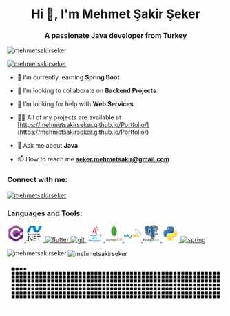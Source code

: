 <h1 align="center">Hi 👋, I'm Mehmet Şakir Şeker</h1>
<h3 align="center">A passionate Java developer from Turkey</h3>

<p align="left"> <img src="https://komarev.com/ghpvc/?username=mehmetsakirseker&label=Profile%20views&color=0e75b6&style=flat" alt="mehmetsakirseker" /> </p>

<p align="left"> <a href="https://github.com/ryo-ma/github-profile-trophy"><img src="https://github-profile-trophy.vercel.app/?username=mehmetsakirseker" alt="mehmetsakirseker" /></a> </p>

- 🌱 I’m currently learning **Spring Boot**

- 👯 I’m looking to collaborate on **Backend Projects**

- 🤝 I’m looking for help with **Web Services**

- 👨‍💻 All of my projects are available at [https://mehmetsakirseker.github.io/Portfolio/](https://mehmetsakirseker.github.io/Portfolio/)

- 💬 Ask me about **Java**

- 📫 How to reach me **seker.mehmetsakir@gmail.com**

<h3 align="left">Connect with me:</h3>
<p align="left">
<a href="https://www.linkedin.com/in/mehmetsakirseker/" target="blank"><img align="center" src="https://raw.githubusercontent.com/rahuldkjain/github-profile-readme-generator/master/src/images/icons/Social/linked-in-alt.svg" alt="mehmetsaki̇rseker" height="30" width="40" /></a>
</p>

<h3 align="left">Languages and Tools:</h3>
<p align="left"> <a href="https://www.w3schools.com/cs/" target="_blank" rel="noreferrer"> <img src="https://raw.githubusercontent.com/devicons/devicon/master/icons/csharp/csharp-original.svg" alt="csharp" width="40" height="40"/> </a> <a href="https://dotnet.microsoft.com/" target="_blank" rel="noreferrer"> <img src="https://raw.githubusercontent.com/devicons/devicon/master/icons/dot-net/dot-net-original-wordmark.svg" alt="dotnet" width="40" height="40"/> </a> <a href="https://flutter.dev" target="_blank" rel="noreferrer"> <img src="https://www.vectorlogo.zone/logos/flutterio/flutterio-icon.svg" alt="flutter" width="40" height="40"/> </a> <a href="https://git-scm.com/" target="_blank" rel="noreferrer"> <img src="https://www.vectorlogo.zone/logos/git-scm/git-scm-icon.svg" alt="git" width="40" height="40"/> </a> <a href="https://www.java.com" target="_blank" rel="noreferrer"> <img src="https://raw.githubusercontent.com/devicons/devicon/master/icons/java/java-original.svg" alt="java" width="40" height="40"/> </a> <a href="https://www.mongodb.com/" target="_blank" rel="noreferrer"> <img src="https://raw.githubusercontent.com/devicons/devicon/master/icons/mongodb/mongodb-original-wordmark.svg" alt="mongodb" width="40" height="40"/> </a> <a href="https://www.mysql.com/" target="_blank" rel="noreferrer"> <img src="https://raw.githubusercontent.com/devicons/devicon/master/icons/mysql/mysql-original-wordmark.svg" alt="mysql" width="40" height="40"/> </a> <a href="https://www.postgresql.org" target="_blank" rel="noreferrer"> <img src="https://raw.githubusercontent.com/devicons/devicon/master/icons/postgresql/postgresql-original-wordmark.svg" alt="postgresql" width="40" height="40"/> </a> <a href="https://www.python.org" target="_blank" rel="noreferrer"> <img src="https://raw.githubusercontent.com/devicons/devicon/master/icons/python/python-original.svg" alt="python" width="40" height="40"/> </a> <a href="https://spring.io/" target="_blank" rel="noreferrer"> <img src="https://www.vectorlogo.zone/logos/springio/springio-icon.svg" alt="spring" width="40" height="40"/> </a> </p>

<p><img align="left" src="https://github-readme-stats.vercel.app/api/top-langs?username=mehmetsakirseker&show_icons=true&locale=en&layout=compact" alt="mehmetsakirseker" /></p>

<p>&nbsp;<img align="center" src="https://github-readme-stats.vercel.app/api?username=mehmetsakirseker&show_icons=true&locale=en" alt="mehmetsakirseker" /></p>
<img src="https://raw.githubusercontent.com/mehmetsakirseker/mehmetsakirseker/output/snake.svg" alt="Snake animation" />


